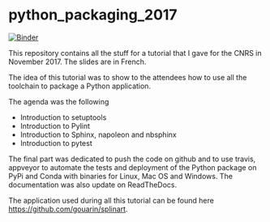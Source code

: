# python_packaging_2017

[![Binder](https://mybinder.org/badge.svg)](https://mybinder.org/v2/gh/gouarin/python_packaging_course/master)

This repository contains all the stuff for a tutorial that I gave for the CNRS in November 2017. The slides are in French.

The idea of this tutorial was to show to the attendees how to use all the toolchain to package a Python application.

The agenda was the following

- Introduction to setuptools
- Introduction to Pylint
- Introduction to Sphinx, napoleon and nbsphinx
- Introduction to pytest

The final part was dedicated to push the code on github and to use travis, appveyor to automate the tests and deployment of the Python package on PyPi and Conda with binaries for Linux, Mac OS and Windows. The documentation was also update on ReadTheDocs.

The application used during all this tutorial can be found here https://github.com/gouarin/splinart.
